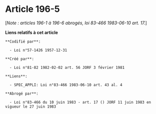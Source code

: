 # Article 196-5

[*Note : articles 196-1 à 196-6 abrogés, loi 83-466 1983-06-10 art. 17.*]

**Liens relatifs à cet article**

	**Codifié par**:

	  - Loi n°57-1426 1957-12-31

	**Créé par**:

	  - Loi n°81-82 1982-02-02 art. 56 JORF 3 février 1981

	**Liens**:

	  - SPEC_APPLI: Loi n°83-466 1983-06-10 art. 43 al. 4

	**Abrogé par**:

	  - Loi n°83-466 du 10 juin 1983 - art. 17 () JORF 11 juin 1983 en vigueur le 27 juin 1983
